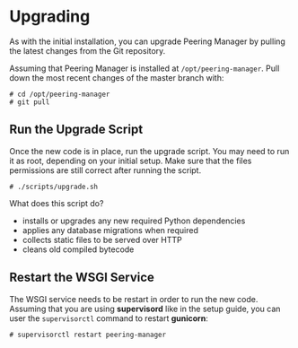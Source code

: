 # Upgrading

As with the initial installation, you can upgrade Peering Manager by pulling
the latest changes from the Git repository.

Assuming that Peering Manager is installed at `/opt/peering-manager`. Pull down
the most recent changes of the master branch with:
```
# cd /opt/peering-manager
# git pull
```

## Run the Upgrade Script

Once the new code is in place, run the upgrade script. You may need to run it
as root, depending on your initial setup. Make sure that the files permissions
are still correct after running the script.
```
# ./scripts/upgrade.sh
```

What does this script do?

  * installs or upgrades any new required Python dependencies
  * applies any database migrations when required
  * collects static files to be served over HTTP
  * cleans old compiled bytecode

## Restart the WSGI Service

The WSGI service needs to be restart in order to run the new code. Assuming
that you are using **supervisord** like in the setup guide, you can user the
`supervisorctl` command to restart **gunicorn**:
```
# supervisorctl restart peering-manager
```

